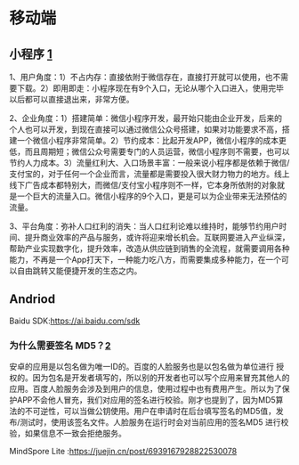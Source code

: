 # 移动端

## 小程序 [1]

1、用户角度：1）不占内存：直接依附于微信存在，直接打开就可以使用，也不需要下载。2）即用即走：小程序现在有9个入口，无论从哪个入口进入，使用完毕以后都可以直接退出来，非常方便。

2、企业角度：1）搭建简单：微信小程序开发，最开始只能由企业开发，后来的个人也可以开发，到现在直接可以通过微信公众号搭建，如果对功能要求不高，搭建一个微信小程序非常简单。2）节约成本：比起开发APP，微信小程序的成本更低，而且周期短；微信公众号需要专门的人员运营，微信小程序则不需要，也可以节约人力成本。3）流量红利大、入口场景丰富：一般来说小程序都是依赖于微信/支付宝的，对于任何一个企业而言，流量都是需要投入很大财力物力的地方。线上线下广告成本都特别大，而微信/支付宝小程序则不一样，它本身所依附的对象就是一个巨大的流量入口。微信小程序的9个入口，更是可以为企业带来无法预估的流量。

3、平台角度：弥补人口红利的消失：当人口红利论难以维持时，能够节约用户时间、提升商业效率的产品与服务，或许将迎来增长机会。互联网要进入产业纵深，帮助产业实现数字化，提升效率，改造从供应链到销售的全流程，就需要调用各种能力，不再是一个App打天下，一种能力吃八方，而需要集成多种能力，在一个可以自由跳转又能便捷开发的生态之内。

## Andriod

Baidu SDK:https://ai.baidu.com/sdk

### 为什么需要签名 MD5？[2]

安卓的应用是以包名做为唯一ID的。百度的人脸服务也是以包名做为单位进行 授权的。因为包名是开发者填写的，所以别的开发者也可以写个应用来冒充其他人的应用。百度人脸服务会涉及到用户的信息，使用过程中也有费用产生。所以为了保护APP不会他人冒充，我们对应用的签名进行校验。刚才也提到了，因为MD5算法的不可逆性，可以当做公钥使用。用户在申请时在后台填写签名的MD5值，发布/测试时，使用该签名文件。人脸服务在运行时会对当前应用的签名MD5 进行校验，如果信息不一致会拒绝服务。


MindSpore Lite :https://juejin.cn/post/6939167928822530078

[1]: https://www.zhihu.com/question/346774796/answer/1686950897s
[2]: https://ai.baidu.com/forum/topic/show/492251
